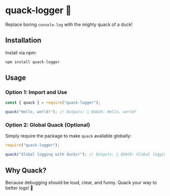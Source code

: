 # quack-logger 🦆

Replace boring `console.log` with the mighty quack of a duck!

## Installation

Install via npm:

```bash
npm install quack-logger
```

## Usage

### Option 1: Import and Use

```javascript
const { quack } = require("quack-logger");

quack("Hello, world!"); // Outputs: 🦆 QUACK: Hello, world!
```

### Option 2: Global Quack (Optional)

Simply require the package to make `quack` available globally:

```javascript
require("quack-logger");

quack("Global logging with ducks!"); // Outputs: 🦆 QUACK: Global logging with ducks!
```

## Why Quack?

Because debugging should be loud, clear, and funny. Quack your way to better logs! 🦆
